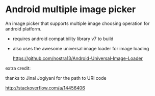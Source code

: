 Android multiple image picker
==================

An image picker that supports multiple image choosing operation for android platform.

- requires android compatibility library v7 to build

- also uses the awesome universal image loader for image loading

  https://github.com/nostra13/Android-Universal-Image-Loader

extra credit:

thanks to Jinal Jogiyani for the path to URI code

http://stackoverflow.com/a/14456406
